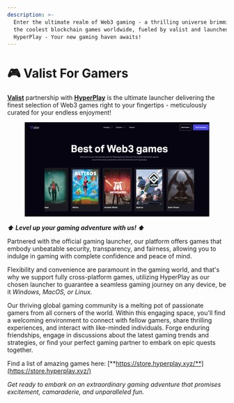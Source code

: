 ```yaml
---
description: >-
  Enter the ultimate realm of Web3 gaming - a thrilling universe brimming with
  the coolest blockchain games worldwide, fueled by valist and launched with
  HyperPlay - Your new gaming haven awaits!
---
```


# 🎮 Valist For Gamers

[**Valist**](https://www.valist.io/gamers) partnership with [**HyperPlay**](https://www.hyperplay.xyz/) is the ultimate launcher delivering the finest selection of Web3 games right to your fingertips - meticulously curated for your endless enjoyment!

<figure><img src="../../.gitbook/assets/Screenshot 2023-07-24 at 9.18.55 PM.png" alt=""><figcaption></figcaption></figure>

_**⬆️ Level up your gaming adventure with us! ⬆️**_

Partnered with the official gaming launcher, our platform offers games that embody unbeatable security, transparency, and fairness, allowing you to indulge in gaming with complete confidence and peace of mind.

Flexibility and convenience are paramount in the gaming world, and that's why we support fully cross-platform games, utilizing HyperPlay as our chosen launcher to guarantee a seamless gaming journey on any device, be it _Windows, MacOS, or Linux._

Our thriving global gaming community is a melting pot of passionate gamers from all corners of the world. Within this engaging space, you'll find a welcoming environment to connect with fellow gamers, share thrilling experiences, and interact with like-minded individuals. Forge enduring friendships, engage in discussions about the latest gaming trends and strategies, or find your perfect gaming partner to embark on epic quests together.

Find a list of amazing games here: [**https://store.hyperplay.xyz/**](https://store.hyperplay.xyz/)

_Get ready to embark on an extraordinary gaming adventure that promises excitement, camaraderie, and unparalleled fun._&#x20;
